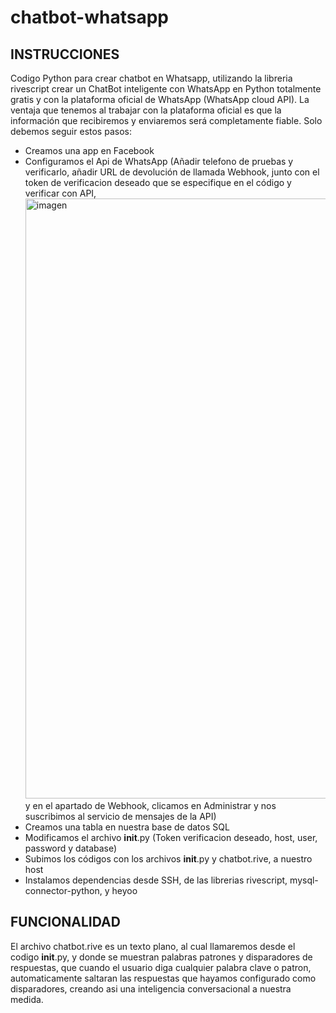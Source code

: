 # chatbot-whatsapp
##  INSTRUCCIONES
Codigo Python para crear chatbot en Whatsapp, utilizando la libreria rivescript
crear un ChatBot inteligente con WhatsApp en Python totalmente gratis y con la plataforma oficial de WhatsApp (WhatsApp cloud API). La ventaja que tenemos al trabajar con la plataforma oficial es que la información que recibiremos y enviaremos será completamente fiable. Solo debemos seguir estos pasos:
- Creamos una app en Facebook
- Configuramos el Api de WhatsApp (Añadir telefono de pruebas y verificarlo, añadir URL de devolución de llamada Webhook, junto con el token de verificacion deseado que se especifique en el código y verificar con API,<img width="960" alt="imagen" src="https://github.com/DanMkAg/chatbot-whatsapp/assets/43437599/32fd48d6-5ee1-467e-8539-994d277b83a3"> y en el apartado de Webhook, clicamos en Administrar y nos suscribimos al servicio de mensajes de la API)
- Creamos una tabla en nuestra base de datos SQL
- Modificamos el archivo __init__.py (Token verificacion deseado, host, user, password y database)
- Subimos los códigos con los archivos __init__.py y chatbot.rive, a nuestro host
- Instalamos dependencias desde SSH, de las librerias rivescript, mysql-connector-python, y heyoo

##  FUNCIONALIDAD
El archivo chatbot.rive es un texto plano, al cual llamaremos desde el codigo __init__.py, y donde se muestran palabras patrones y disparadores de respuestas, que cuando el usuario diga cualquier palabra clave o patron, automaticamente saltaran las respuestas que hayamos configurado como disparadores, creando asi una inteligencia conversacional a nuestra medida.
